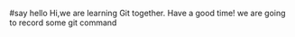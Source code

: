 #say hello
Hi,we are learning Git together.
Have a good time!
we are going to record some git command

